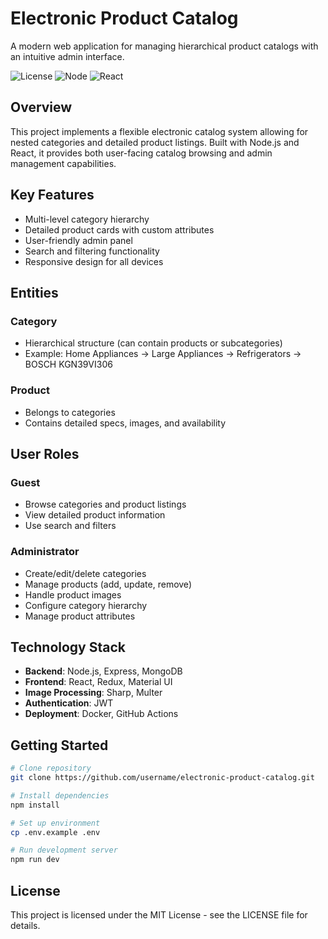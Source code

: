 # Electronic Product Catalog

A modern web application for managing hierarchical product catalogs with an intuitive admin interface.

![License](https://img.shields.io/badge/license-MIT-blue.svg)
![Node](https://img.shields.io/badge/node-%3E%3D14.0.0-green.svg)
![React](https://img.shields.io/badge/react-%5E18.0.0-blue.svg)

## Overview

This project implements a flexible electronic catalog system allowing for nested categories and detailed product listings. Built with Node.js and React, it provides both user-facing catalog browsing and admin management capabilities.

## Key Features

- Multi-level category hierarchy
- Detailed product cards with custom attributes
- User-friendly admin panel
- Search and filtering functionality
- Responsive design for all devices

## Entities

### Category
- Hierarchical structure (can contain products or subcategories)
- Example: Home Appliances → Large Appliances → Refrigerators → BOSCH KGN39VI306

### Product
- Belongs to categories
- Contains detailed specs, images, and availability

## User Roles

### Guest
- Browse categories and product listings
- View detailed product information
- Use search and filters

### Administrator
- Create/edit/delete categories
- Manage products (add, update, remove)
- Handle product images
- Configure category hierarchy
- Manage product attributes

## Technology Stack

- **Backend**: Node.js, Express, MongoDB
- **Frontend**: React, Redux, Material UI
- **Image Processing**: Sharp, Multer
- **Authentication**: JWT
- **Deployment**: Docker, GitHub Actions

## Getting Started

```bash
# Clone repository
git clone https://github.com/username/electronic-product-catalog.git

# Install dependencies
npm install

# Set up environment
cp .env.example .env

# Run development server
npm run dev
```

## License

This project is licensed under the MIT License - see the LICENSE file for details.
